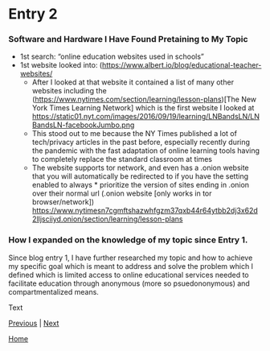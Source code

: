 # Entry 2
### Software and Hardware I Have Found Pretaining to My Topic
* 1st search: “online education websites used in schools”
* 1st website looked into: (https://www.albert.io/blog/educational-teacher-websites/
    * After I looked at that website it contained a list of many other websites including the (https://www.nytimes.com/section/learning/lesson-plans)[The           New York Times Learning Network] which is the first website I looked at
      https://static01.nyt.com/images/2016/09/19/learning/LNBandsLN/LNBandsLN-facebookJumbo.png 
    * This stood out to me because the NY Times published a lot of tech/privacy articles in the past before, especially recently during the pandemic with          the fast adaptation of online learning tools having to completely replace the standard classroom at times
    * The website supports tor network, and even has a .onion website that you will automatically be redirected to if you have the setting enabled to always     * prioritize the version of sites ending in  .onion over their normal url (.onion website [only works in tor browser/network])   https://www.nytimesn7cgmftshazwhfgzm37qxb44r64ytbb2dj3x62d2lljsciiyd.onion/section/learning/lesson-plans 

### How I expanded on the knowledge of my topic since Entry 1. 
Since blog entry 1, I have further researched my topic and how to achieve my specific goal which is meant to address and solve the problem which I defined which is limited access to online educational services needed to facilitate education through anonymous (more so psuedononymous) and compartmentalized means. 

Text

[Previous](entry01.md) | [Next](entry03.md)

[Home](../README.md)
